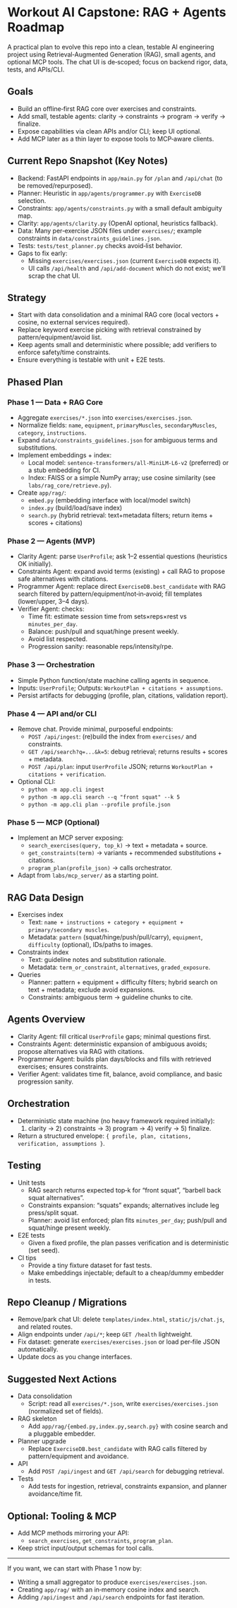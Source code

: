 # Workout AI Capstone: RAG + Agents Roadmap

A practical plan to evolve this repo into a clean, testable AI engineering project using Retrieval‑Augmented Generation (RAG), small agents, and optional MCP tools. The chat UI is de‑scoped; focus on backend rigor, data, tests, and APIs/CLI.

## Goals
- Build an offline‑first RAG core over exercises and constraints.
- Add small, testable agents: clarity → constraints → program → verify → finalize.
- Expose capabilities via clean APIs and/or CLI; keep UI optional.
- Add MCP later as a thin layer to expose tools to MCP‑aware clients.

## Current Repo Snapshot (Key Notes)
- Backend: FastAPI endpoints in `app/main.py` for `/plan` and `/api/chat` (to be removed/repurposed).
- Planner: Heuristic in `app/agents/programmer.py` with `ExerciseDB` selection.
- Constraints: `app/agents/constraints.py` with a small default ambiguity map.
- Clarity: `app/agents/clarity.py` (OpenAI optional, heuristics fallback).
- Data: Many per‑exercise JSON files under `exercises/`; example constraints in `data/constraints_guidelines.json`.
- Tests: `tests/test_planner.py` checks avoid‑list behavior.
- Gaps to fix early:
  - Missing `exercises/exercises.json` (current `ExerciseDB` expects it).
  - UI calls `/api/health` and `/api/add-document` which do not exist; we’ll scrap the chat UI.

## Strategy
- Start with data consolidation and a minimal RAG core (local vectors + cosine, no external services required).
- Replace keyword exercise picking with retrieval constrained by pattern/equipment/avoid list.
- Keep agents small and deterministic where possible; add verifiers to enforce safety/time constraints.
- Ensure everything is testable with unit + E2E tests.

## Phased Plan

### Phase 1 — Data + RAG Core
- Aggregate `exercises/*.json` into `exercises/exercises.json`.
- Normalize fields: `name`, `equipment`, `primaryMuscles`, `secondaryMuscles`, `category`, `instructions`.
- Expand `data/constraints_guidelines.json` for ambiguous terms and substitutions.
- Implement embeddings + index:
  - Local model: `sentence-transformers/all-MiniLM-L6-v2` (preferred) or a stub embedding for CI.
  - Index: FAISS or a simple NumPy array; use cosine similarity (see `labs/rag_core/retrieve.py`).
- Create `app/rag/`:
  - `embed.py` (embedding interface with local/model switch)
  - `index.py` (build/load/save index)
  - `search.py` (hybrid retrieval: text+metadata filters; return items + scores + citations)

### Phase 2 — Agents (MVP)
- Clarity Agent: parse `UserProfile`; ask 1–2 essential questions (heuristics OK initially).
- Constraints Agent: expand avoid terms (existing) + call RAG to propose safe alternatives with citations.
- Programmer Agent: replace direct `ExerciseDB.best_candidate` with RAG search filtered by pattern/equipment/not‑in‑avoid; fill templates (lower/upper, 3–4 days).
- Verifier Agent: checks:
  - Time fit: estimate session time from sets×reps×rest vs `minutes_per_day`.
  - Balance: push/pull and squat/hinge present weekly.
  - Avoid list respected.
  - Progression sanity: reasonable reps/intensity/rpe.

### Phase 3 — Orchestration
- Simple Python function/state machine calling agents in sequence.
- Inputs: `UserProfile`; Outputs: `WorkoutPlan + citations + assumptions`.
- Persist artifacts for debugging (profile, plan, citations, validation report).

### Phase 4 — API and/or CLI
- Remove chat. Provide minimal, purposeful endpoints:
  - `POST /api/ingest`: (re)build the index from `exercises/` and constraints.
  - `GET /api/search?q=...&k=5`: debug retrieval; returns results + scores + metadata.
  - `POST /api/plan`: input `UserProfile` JSON; returns `WorkoutPlan + citations + verification`.
- Optional CLI:
  - `python -m app.cli ingest`
  - `python -m app.cli search --q "front squat" --k 5`
  - `python -m app.cli plan --profile profile.json`

### Phase 5 — MCP (Optional)
- Implement an MCP server exposing:
  - `search_exercises(query, top_k)` → text + metadata + source.
  - `get_constraints(term)` → variants + recommended substitutions + citations.
  - `program_plan(profile_json)` → calls orchestrator.
- Adapt from `labs/mcp_server/` as a starting point.

## RAG Data Design
- Exercises index
  - Text: `name + instructions + category + equipment + primary/secondary muscles`.
  - Metadata: `pattern` (squat/hinge/push/pull/carry), `equipment`, `difficulty` (optional), IDs/paths to images.
- Constraints index
  - Text: guideline notes and substitution rationale.
  - Metadata: `term_or_constraint`, `alternatives`, `graded_exposure`.
- Queries
  - Planner: pattern + equipment + difficulty filters; hybrid search on text + metadata; exclude avoid expansions.
  - Constraints: ambiguous term → guideline chunks to cite.

## Agents Overview
- Clarity Agent: fill critical `UserProfile` gaps; minimal questions first.
- Constraints Agent: deterministic expansion of ambiguous avoids; propose alternatives via RAG with citations.
- Programmer Agent: builds plan days/blocks and fills with retrieved exercises; ensures constraints.
- Verifier Agent: validates time fit, balance, avoid compliance, and basic progression sanity.

## Orchestration
- Deterministic state machine (no heavy framework required initially):
  1) clarity → 2) constraints → 3) program → 4) verify → 5) finalize.
- Return a structured envelope: `{ profile, plan, citations, verification, assumptions }`.

## Testing
- Unit tests
  - RAG search returns expected top‑k for “front squat”, “barbell back squat alternatives”.
  - Constraints expansion: “squats” expands; alternatives include leg press/split squat.
  - Planner: avoid list enforced; plan fits `minutes_per_day`; push/pull and squat/hinge present weekly.
- E2E tests
  - Given a fixed profile, the plan passes verification and is deterministic (set seed).
- CI tips
  - Provide a tiny fixture dataset for fast tests.
  - Make embeddings injectable; default to a cheap/dummy embedder in tests.

## Repo Cleanup / Migrations
- Remove/park chat UI: delete `templates/index.html`, `static/js/chat.js`, and related routes.
- Align endpoints under `/api/*`; keep `GET /health` lightweight.
- Fix dataset: generate `exercises/exercises.json` or load per‑file JSON automatically.
- Update docs as you change interfaces.

## Suggested Next Actions
- Data consolidation
  - Script: read all `exercises/*.json`, write `exercises/exercises.json` (normalized set of fields).
- RAG skeleton
  - Add `app/rag/{embed.py,index.py,search.py}` with cosine search and a pluggable embedder.
- Planner upgrade
  - Replace `ExerciseDB.best_candidate` with RAG calls filtered by pattern/equipment and avoidance.
- API
  - Add `POST /api/ingest` and `GET /api/search` for debugging retrieval.
- Tests
  - Add tests for ingestion, retrieval, constraints expansion, and planner avoidance/time fit.

## Optional: Tooling & MCP
- Add MCP methods mirroring your API:
  - `search_exercises`, `get_constraints`, `program_plan`.
- Keep strict input/output schemas for tool calls.

---

If you want, we can start with Phase 1 now by:
- Writing a small aggregator to produce `exercises/exercises.json`.
- Creating `app/rag/` with an in‑memory cosine index and search.
- Adding `/api/ingest` and `/api/search` endpoints for fast iteration.
